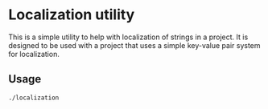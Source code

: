 # Localization utility

This is a simple utility to help with localization of strings in a project. It is designed to be used with a project that uses a simple key-value pair system for localization.

## Usage
```bash
./localization
```